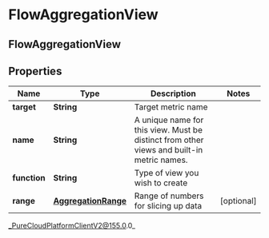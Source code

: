 # FlowAggregationView

## FlowAggregationView

## Properties

|Name | Type | Description | Notes|
|------------ | ------------- | ------------- | -------------|
| **target** | **String** | Target metric name | |
| **name** | **String** | A unique name for this view. Must be distinct from other views and built-in metric names. | |
| **function** | **String** | Type of view you wish to create | |
| **range** | [**AggregationRange**](AggregationRange) | Range of numbers for slicing up data | [optional] |



_PureCloudPlatformClientV2@155.0.0_
